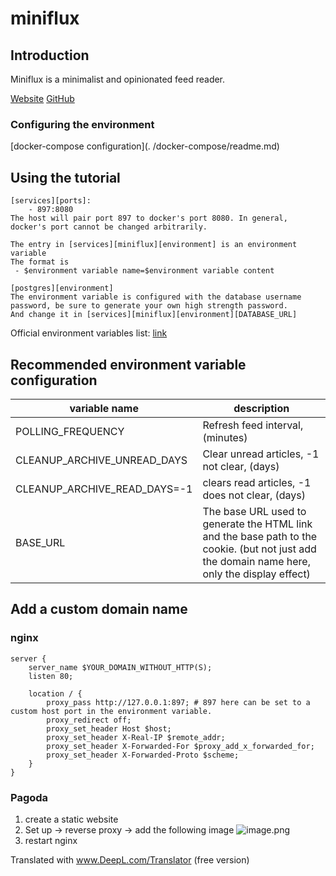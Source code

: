 # miniflux
## Introduction
Miniflux is a minimalist and opinionated feed reader.

[Website](https://miniflux.app/)
[GitHub](https://github.com/miniflux/v2.git)

### Configuring the environment
[docker-compose configuration](. /docker-compose/readme.md)

## Using the tutorial
    [services][ports]:
        - 897:8080
    The host will pair port 897 to docker's port 8080. In general, docker's port cannot be changed arbitrarily.

    The entry in [services][miniflux][environment] is an environment variable
    The format is 
     - $environment variable name=$environment variable content

    [postgres][environment]
    The environment variable is configured with the database username password, be sure to generate your own high strength password.
    And change it in [services][miniflux][environment][DATABASE_URL]

Official environment variables list: [link](https://miniflux.app/miniflux.1.html)

## Recommended environment variable configuration
|variable name|description|
|-----|-----|
|POLLING_FREQUENCY|Refresh feed interval, (minutes)|
|CLEANUP_ARCHIVE_UNREAD_DAYS|Clear unread articles, -1 not clear, (days)|
|CLEANUP_ARCHIVE_READ_DAYS=-1|clears read articles, -1 does not clear, (days)|
|BASE_URL|The base URL used to generate the HTML link and the base path to the cookie. (but not just add the domain name here, only the display effect) |

## Add a custom domain name
### nginx
```
server {
    server_name $YOUR_DOMAIN_WITHOUT_HTTP(S);
    listen 80;

    location / {
        proxy_pass http://127.0.0.1:897; # 897 here can be set to a custom host port in the environment variable.
        proxy_redirect off;
        proxy_set_header Host $host;
        proxy_set_header X-Real-IP $remote_addr;
        proxy_set_header X-Forwarded-For $proxy_add_x_forwarded_for;
        proxy_set_header X-Forwarded-Proto $scheme;
    }
}
```

### Pagoda
1. create a static website
2. Set up -> reverse proxy -> add the following image
![image.png](https://s2.loli.net/2022/01/13/KV7AP6FtlLvOMfj.png)
3. restart nginx

Translated with www.DeepL.com/Translator (free version)
